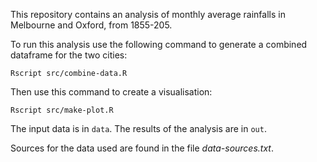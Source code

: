 This repository contains an analysis of monthly average rainfalls in Melbourne and Oxford, from 1855-205.

To run this analysis use the following command to generate a combined dataframe for the two cities:

```
Rscript src/combine-data.R
```

Then use this command to create a visualisation:

```
Rscript src/make-plot.R
```

The input data is in `data`. The results of the analysis are in `out`.

Sources for the data used are found in the file _data-sources.txt_.
